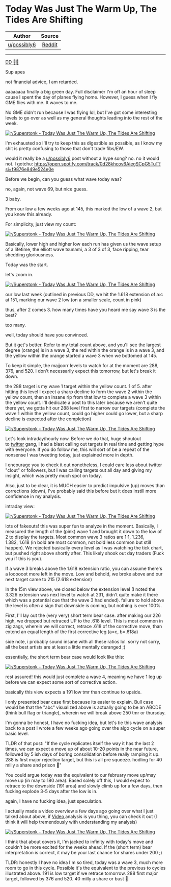 Today Was Just The Warm Up, The Tides Are Shifting
==================================================

| Author       | Source       | 
| :-------------: |:-------------:|
|  [u/possibly6](https://www.reddit.com/user/possibly6/) | [Reddit](https://www.reddit.com/r/Superstonk/comments/pb1wk4/today_was_just_the_warm_up_the_tides_are_shifting/) | 

---

[DD 👨‍🔬](https://www.reddit.com/r/Superstonk/search?q=flair_name%3A%22DD%20%F0%9F%91%A8%E2%80%8D%F0%9F%94%AC%22&restrict_sr=1)

Sup apes

not financial advice, I am retarded.

aaaaaaaa finally a big green day. Full disclaimer I'm off an hour of sleep cause I spent the day of planes flying home. However, I guess when I fly GME flies with me. It waves to me.

No GME didn't run because I was flying lol, but I've got some interesting levels to go over as well as my general thoughts leading into the rest of the week.

[![r/Superstonk - Today Was Just The Warm Up, The Tides Are Shifting](https://preview.redd.it/ogdu8ykznej71.png?width=885&format=png&auto=webp&s=f6cb3e0d73f8eb1bbbf5b71c2bb9268b0585387c)](https://preview.redd.it/ogdu8ykznej71.png?width=885&format=png&auto=webp&s=f6cb3e0d73f8eb1bbbf5b71c2bb9268b0585387c)

I'm exhausted so I'll try to keep this as digestible as possible, as I know my shit is pretty confusing to those that don't trade fibs/EW.

would it really be a [u/possibly6](https://www.reddit.com/u/possibly6/) post without a hype song? no. no it would not. I gotchu: <https://open.spotify.com/track/0d28khcov6AiegSCpG5TuT?si=f9876e849e524e0e>

Before we begin, can you guess what wave today was?

no, again, not wave 69, but nice guess.

3 baby.

From our low a few weeks ago at 145, this marked the low of a wave 2, but you know this already.

For simplicity, just view my count:

[![r/Superstonk - Today Was Just The Warm Up, The Tides Are Shifting](https://preview.redd.it/vtgep7vjoej71.png?width=2828&format=png&auto=webp&s=0edb386fc06239304715aa2f4b54941fc4b1db7d)](https://preview.redd.it/vtgep7vjoej71.png?width=2828&format=png&auto=webp&s=0edb386fc06239304715aa2f4b54941fc4b1db7d)

Basically, lower high and higher low each run has given us the wave setup of a lifetime, the elliott wave tsunami, a 3 of 3 of 3, face ripping, tear shedding gloriousness.

Today was the start.

let's zoom in.

[![r/Superstonk - Today Was Just The Warm Up, The Tides Are Shifting](https://preview.redd.it/lqred8htoej71.png?width=2832&format=png&auto=webp&s=b16263ee5b3db62140f9a19fd12c3f4798f5446f)](https://preview.redd.it/lqred8htoej71.png?width=2832&format=png&auto=webp&s=b16263ee5b3db62140f9a19fd12c3f4798f5446f)

our low last week (outlined in previous DD, we hit the 1.618 extension of a:c at 151, marking our wave 2 low (on a smaller scale, count in pink)

thus, after 2 comes 3. how many times have you heard me say wave 3 is the best?

too many.

well, today should have you convinced.

But it get's better. Refer to my total count above, and you'll see the largest degree (orange) is in a wave 3, the red within the orange is in a wave 3, and the yellow within the orange started a wave 3 when we bottomed at 145.

To keep it simple, the majjoorr levels to watch for at the moment are 288, 376, and 520. I don't necessarily expect this tomorrow, but let's break it down.

the 288 target is my wave 1 target within the yellow count. 1 of 5. after hitting this level I expect a sharp decline to form the wave 2 within the yellow count, then an insane rip from that low to complete a wave 3 within the yellow count. I'll dedicate a post to this later because we aren't quite there yet, we gotta hit our 288 level first to narrow our targets (complete the wave 1 within the yellow count, could go higher could go lower, but a sharp decline is expected after the completion)

[![r/Superstonk - Today Was Just The Warm Up, The Tides Are Shifting](https://preview.redd.it/e3mmf81epej71.png?width=2830&format=png&auto=webp&s=3dabc8ecd2a1a50c275f7dfaaaf4d872f933f41f)](https://preview.redd.it/e3mmf81epej71.png?width=2830&format=png&auto=webp&s=3dabc8ecd2a1a50c275f7dfaaaf4d872f933f41f)

Let's look intraday/hourly now. Before we do that, huge shoutout to [twitter](https://twitter.com/gavinmayreal) gang, I had a blast calling out targets in real time and getting hype with everyone. If you do follow me, this will sort of be a repeat of the nonsense I was tweeting today, just explained more in depth.

I encourage you to check it out nonetheless, I could care less about twitter "clout" or followers, but I was calling targets out all day and giving my insight, which was pretty much spot on today.

Also, just to be clear, it is MUCH easier to predict impulsive (up) moves than corrections (down), I've probably said this before but it does instill more confidence in my analysis.

intraday view:

[![r/Superstonk - Today Was Just The Warm Up, The Tides Are Shifting](https://preview.redd.it/5ii9ok9wqej71.png?width=2804&format=png&auto=webp&s=cb9ad23e94f24474115ea1e246d91687f0299c3d)](https://preview.redd.it/5ii9ok9wqej71.png?width=2804&format=png&auto=webp&s=cb9ad23e94f24474115ea1e246d91687f0299c3d)

lots of fakeouts! this was super fun to analyze in the moment. Basically, I measured the length of the (pink) wave 1 and brought it down to the low of 2 to display the targets. Most common wave 3 ratios are 1:1, 1.236, 1.382, 1.618 (in bold are most common, not bold less common but still happen). We rejected basically every level as I was watching the tick chart, but pushed right above shortly after. This likely shook out day traders (Fuck you if this is you).

If a wave 3 breaks above the 1.618 extension ratio, you can assume there's a loooooot more left in the move. Low and behold, we broke above and our next target came to 215 (2.618 extension)

In the 15m view above, we closed below the extension level (I noted the 3.326 extension was next level to watch at 231, didn't quite make it there which was a potential cue that the wave 3 had ended). failure to hold above the level is often a sign that downside is coming, but nothing is ever 100%.

First, I'll lay out the (very very) short term bear case. after making our 226 high, we dropped but retraced UP to the .618 level. This is most common in zig zags, wherein we will correct, retrace .618 of the corrective move, than extend an equal length of the first corrective leg (a=c, b=.618a)

side note, i probably sound insane with all these ratios lol. sorry not sorry, all the best artists are at least a little mentally deranged ;)

essentially, the short term bear case would look like this:

[![r/Superstonk - Today Was Just The Warm Up, The Tides Are Shifting](https://preview.redd.it/3uiyvpfssej71.png?width=2094&format=png&auto=webp&s=1b20d32fe8abcff1c63ccb40d9e6a170053fe923)](https://preview.redd.it/3uiyvpfssej71.png?width=2094&format=png&auto=webp&s=1b20d32fe8abcff1c63ccb40d9e6a170053fe923)

rest assured! this would just complete a wave 4, meaning we have 1 leg up before we can expect some sort of corrective action.

basically this view expects a 191 low tmr than continue to upside.

I only presented bear case first because its easier to explain. Bull case would be that the "abc" visualized above is actually going to be an ABCDE (think bull flag or triangle), wherein we will break above 250 tmr or thursday.

I'm gonna be honest, I have no fucking idea, but let's tie this wave analysis back to a post I wrote a few weeks ago going over the algo cycle on a super basic level.

TLDR of that post: "If the cycle replicates itself the way it has the last 2 times, we can expect a move up of about 10-20 points in the near future, followed by 5 ish days of boring consolidation before really ramping it up. 288 is first major rejection target, but this is all pre squeeze. hodling for 40 milly a share and prison 🚀"

You could argue today was the equivalent to our february move up/may move up (in may to 180 area). Based solely off this, I would expect to retrace to the downside (191 area) and slowly climb up for a few days, then fucking explode 3-5 days after the low is in.

again, I have no fucking idea, just speculation.

I actually made a video overview a few days ago going over what I just talked about above, if [Video ](https://www.youtube.com/watch?v=A1rRM4HKv8Y)analysis is you thing, you can check it out (I think it will help tremendously with understanding my analysis)

[![r/Superstonk - Today Was Just The Warm Up, The Tides Are Shifting](https://preview.redd.it/ti7686vexej71.png?width=2422&format=png&auto=webp&s=e92777439bb3b4437bf70c88a7cc2aec617573bd)](https://preview.redd.it/ti7686vexej71.png?width=2422&format=png&auto=webp&s=e92777439bb3b4437bf70c88a7cc2aec617573bd)

I think that about covers it, I'm jacked to infinity with today's move and couldn't be more excited for the weeks ahead. If the (short term) bear interpretation is correct, it may be your last chance for shares under 200 ;)

TLDR: honestly I have no idea I'm so tired, today was a wave 3, much more room to go in this cycle. Possible it's the equivalent to the previous to cycles illustrated above. 191 is low target if we retrace tomorrow. 288 first major target, followed by 376 and 520. 40 milly a share or bust 🚀

